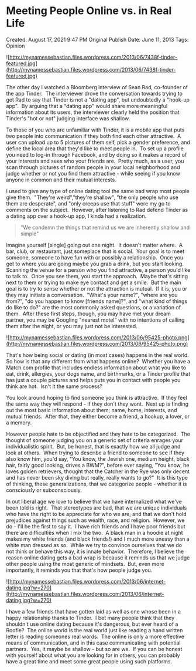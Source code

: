 # Meeting People Online vs. in Real Life

Created: August 17, 2021 9:47 PM
Original Publish Date: June 11, 2013
Tags: Opinion

![http://mynamessebastian.files.wordpress.com/2013/06/7438f-tinder-featured.jpg](http://mynamessebastian.files.wordpress.com/2013/06/7438f-tinder-featured.jpg)

The other day I watched a Bloomberg interview of Sean Rad, co-founder of the app Tinder.  The interviewer drove the conversation towards trying to get Rad to say that Tinder is not a "dating app", but undoubtedly a "hook-up app".  By arguing that a "dating app" would share more meaningful information about its users, the interviewer clearly held the position that Tinder's "hot or not" judging interface was shallow.

To those of you who are unfamiliar with Tinder, it is a mobile app that puts two people into communication if they both find each other attractive.  A user can upload up to 5 pictures of them self, pick a gender preference, and define the local area that they'd like to meet people in.  To set up a profile you need to log-in through Facebook, and by doing so it makes a record of your interests and sees who your friends are.  Pretty much, as a user, you scan through pictures of random people in your local neighborhood and judge whether or not you find them attractive - while seeing if you know anyone in common and their mutual interests.

I used to give any type of online dating tool the same bad wrap most people give them.  "They're weird","they're shallow", "the only people who use them are desperate", and "only creeps use that stuff" were my go to comments on the subject.  However, after listening to Rad defend Tinder as a dating app over a hook-up app, I kinda had a realization.

> "We condemn the things that remind us we are inherently shallow and simple"
> 

Imagine yourself [single] going out one night.  It doesn't matter where.  A bar, club, or restaurant, just someplace that is social.  Your goal is to meet someone, someone to have fun with or possibly a relationship.  Once you get to where you are going maybe you grab a drink, but you start looking.  Scanning the venue for a person who you find attractive, a person you'd like to talk to.  Once you see them, you start the approach.  Maybe that's sitting next to them or trying to make eye contact and get a smile.  But the main goal is to try to sense whether or not the attraction is mutual.  If it is, you or they may initiate a conversation.  "What's your name?", "where are you from?", "do you happen to know [friends name]?", and "what kind of things do like to do?" are the most commonly asked questions, or a variation of them.  After these first steps, though, you may have met your dream partner, you may be Googling "nearest motel" with no intentions of calling them after the night, or you may just not be interested.

![http://mynamessebastian.files.wordpress.com/2013/06/95425-photo.png](http://mynamessebastian.files.wordpress.com/2013/06/95425-photo.png)

That's how being social or dating (in most cases) happens in the real world.  So how is that any different from what happens online?  Whether you have a Match.com profile that includes endless information about what you like to eat, drink, allergies, your dogs name, and birthmarks, or a Tinder profile that has just a couple pictures and helps puts you in contact with people you think are hot.  Isn't it the same process?

You look around hoping to find someone you think is attractive.  If they feel the same way they will respond - if they don't they wont.  Next up is finding out the most basic information about them; name, home, interests, and mutual friends.  After that, they either become a friend, a hookup, a lover, or a memory.

However people hate to be objectified and they hate to be categorized.  The thought of someone judging you on a generic set of criteria enrages your individualistic spirit.  But, be honest, that is exactly how we all judge and look at others.  When trying to describe a friend to someone to see if they also know him, you'd say, "You know, the Jewish one, medium height, black hair, fairly good looking, drives a BWM?", before ever saying, "You know, he loves golden retrievers, thought that the Catcher in the Rye was only decent and has never been sky diving but really, really wants to go?"  It is this type of thinking, these generalizations, that we categorize people - whether it is consciously or subconsciously.

In out liberal age we love to believe that we have internalized what we've been told is right.  That stereotypes are bad, that we are unique individuals who have the right to be appreciate for who we are, and that we don't hold prejudices against things such as wealth, race, and religion.  However, we do - I'll be the first to say it.  I have rich friends and I have poor friends but there are difficulties when I mix the two.  A black man in a hoodie at night makes my white friends (and black friends!) and I much more uneasy than a white man dressed as so.  While we try to convince ourselves that we do not think or behave this way, it is innate behavior.  Therefore, I believe the reason online dating gets a bad wrap is because it reminds us that we judge other people using the most generic of mindsets.  But, even more importantly, it reminds you that that's how people judge you.

![http://mynamessebastian.files.wordpress.com/2013/06/internet-dating.jpg?w=270](http://mynamessebastian.files.wordpress.com/2013/06/internet-dating.jpg?w=270)

I have a few friends that have gotten laid as well as one whose been in a happy relationship thanks to Tinder.  I bet many people think that they shouldn't use online dating because it's dangerous, but ever heard of a Roofie?  The online world is the real world just like reading a hand written letter is reading someones real words.  The online is only a more effective means of communication, and in this case communicating with potential partners.  Yes, it maybe be shallow - but so are we.  If you can be honest with yourself about what you are looking for in others, you can probably have a great time and meet some great people using such platforms.